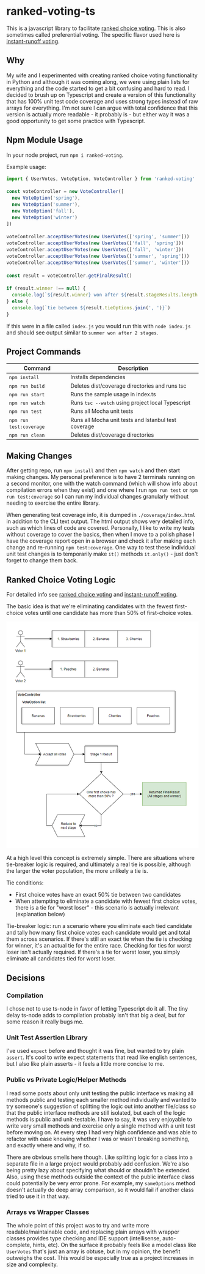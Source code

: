 # ranked-voting-ts

This is a javascript library to facilitate [ranked choice voting](https://en.wikipedia.org/wiki/Ranked_voting). This is also sometimes called preferential voting. The specific flavor used here is [instant-runoff voting](https://en.wikipedia.org/wiki/Instant-runoff_voting).

## Why

My wife and I experimented with creating ranked choice voting functionality in Python and although it was coming along, we were using plain lists for everything and the code started to get a bit confusing and hard to read. I decided to brush up on Typescript and create a version of this functionality that has 100% unit test code coverage and uses strong types instead of raw arrays for everything. I'm not sure I can argue with total confidence that this version is actually more readable - it probably is - but either way it was a good opportunity to get some practice with Typescript.

## Npm Module Usage

In your node project, run `npm i ranked-voting`.

Example usage:

```JavaScript
import { UserVotes, VoteOption, VoteController } from 'ranked-voting'

const voteController = new VoteController([
  new VoteOption('spring'),
  new VoteOption('summer'),
  new VoteOption('fall'),
  new VoteOption('winter')
])

voteController.acceptUserVotes(new UserVotes(['spring', 'summer']))
voteController.acceptUserVotes(new UserVotes(['fall', 'spring']))
voteController.acceptUserVotes(new UserVotes(['fall', 'winter']))
voteController.acceptUserVotes(new UserVotes(['summer', 'spring']))
voteController.acceptUserVotes(new UserVotes(['summer', 'winter']))

const result = voteController.getFinalResult()

if (result.winner !== null) {
  console.log(`${result.winner} won after ${result.stageResults.length - 1} stages`)
} else {
  console.log(`tie between ${result.tieOptions.join(', ')}`)
}

```

If this were in a file called `index.js` you would run this with `node index.js` and should see output similar to `summer won after 2 stages`.

## Project Commands

| Command | Description |
|---|---|
| `npm install` | Installs dependencies |
| `npm run build` | Deletes dist/coverage directories and runs tsc |
| `npm run start` | Runs the sample usage in index.ts |
| `npm run watch` | Runs `tsc --watch` using project local Typescript |
| `npm run test` | Runs all Mocha unit tests |
| `npm run test:coverage` | Runs all Mocha unit tests and Istanbul test coverage |
| `npm run clean` | Deletes dist/coverage directories |

## Making Changes

After getting repo, run `npm install` and then `npm watch` and then start making changes. My personal preference is to have 2 terminals running on a second monitor, one with the watch command (which will show info about compilation errors when they exist) and one where I run `npm run test` or `npm run test:coverage` so I can run my individual changes granularly without needing to exercise the entire library.

When generating test coverage info, it is dumped in `./coverage/index.html` in addition to the CLI text output. The html output shows very detailed info, such as which lines of code are covered. Personally, I like to write my tests without coverage to cover the basics, then when I move to a polish phase I have the coverage report open in a browser and check it after making each change and re-running `npm test:coverage`. One way to test these individual unit test changes is to temporarily make `it()` methods `it.only()` - just don't forget to change them back.

## Ranked Choice Voting Logic

For detailed info see [ranked choice voting](https://en.wikipedia.org/wiki/Ranked_voting) and [instant-runoff voting](https://en.wikipedia.org/wiki/Instant-runoff_voting).

The basic idea is that we're eliminating candidates with the fewest first-choice votes until one candidate has more than 50% of first-choice votes.

![Ranked Choice Voting Algorithm](docs/RankedChoiceVoting.png)

At a high level this concept is extremely simple. There are situations where tie-breaker logic is required, and ultimately a real tie is possible, although the larger the voter population, the more unlikely a tie is.

Tie conditions:
- First choice votes have an exact 50% tie between two candidates
- When attempting to eliminate a candidate with fewest first choice votes, there is a tie for "worst loser" - this scenario is actually irrelevant (explanation below)

Tie-breaker logic: run a scenario where you eliminate each tied candidate and tally how many first choice votes each candidate would get and total them across scenarios. If there's still an exact tie when the tie is checking for winner, it's an actual tie for the entire race. Checking for ties for worst loser isn't actually required. If there's a tie for worst loser, you simply eliminate all candidates tied for worst loser.

## Decisions

### Compilation

I chose not to use ts-node in favor of letting Typescript do it all. The tiny delay ts-node adds to compilation probably isn't that big a deal, but for some reason it really bugs me.

### Unit Test Assertion Library

I've used `expect` before and thought it was fine, but wanted to try plain `assert`. It's cool to write expect statements that read like english sentences, but I also like plain asserts - it feels a little more concise to me.

### Public vs Private Logic/Helper Methods

I read some posts about only unit testing the public interface vs making all methods public and testing each smaller method individually and wanted to try someone's suggestion of splitting the logic out into another file/class so that the public interface methods are still isolated, but each of the logic methods is public and unit-testable. I have to say, it was very enjoyable to write very small methods and exercise only a single method with a unit test before moving on. At every step I had very high confidence and was able to refactor with ease knowing whether I was or wasn't breaking something, and exactly where and why, if so.

There are obvious smells here though. Like splitting logic for a class into a separate file in a large project would probably add confusion. We're also being pretty lazy about specifying what should or shouldn't be extended. Also, using these methods outside the context of the public interface class could potentially be very error prone. For example, my `sameOptions` method doesn't actually do deep array comparison, so it would fail if another class tried to use it in that way.

### Arrays vs Wrapper Classes

The whole point of this project was to try and write more readable/maintainable code, and replacing plain arrays with wrapper classes provides type checking and IDE support (intellisense, auto-complete, hints, etc). On the surface it probably feels like a model class like `UserVotes` that's just an array is obtuse, but in my opinion, the benefit outweighs the cost. This would be especially true as a project increases in size and complexity.
